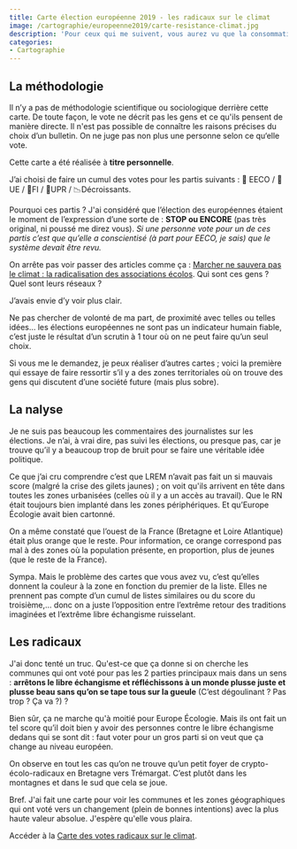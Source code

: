 ```yaml
---
title: Carte élection européenne 2019 - les radicaux sur le climat
image: /cartographie/europeenne2019/carte-resistance-climat.jpg
description: 'Pour ceux qui me suivent, vous aurez vu que la consommation d’énergie, la sobriété, le climat sont des sujets qui m’intéressent. J’étais en train de m’amuser à faire une carte des résultats des élections européennes 2019 pour des raisons personnelles ; et puis, je me suis dis : mets là en ligne, c’est ça le web, le partage.'
categories:
- Cartographie
---
```


## La méthodologie

Il n’y a pas de méthodologie scientifique ou sociologique derrière cette carte. De toute façon, le vote ne décrit pas les gens et ce qu'ils pensent de manière directe. Il n'est pas possible de connaître les raisons précises du choix d’un bulletin. On ne juge pas non plus une personne selon ce qu‘elle vote.

Cette carte a été réalisée à **titre personnelle**.

J’ai choisi de faire un cumul des votes pour les partis suivants : 🍏 EECO / 🥵UE / 🚩FI / 🌿UPR / 📉Décroissants.

Pourquoi ces partis ? J'ai considéré que l’élection des européennes étaient le moment de l’expression d’une sorte de : **STOP ou ENCORE** (pas très original, ni poussé me direz vous). *Si une personne vote pour un de ces partis c’est que qu’elle a conscientisé (à part pour EECO, je sais) que le système devait être revu.*

On arrête pas voir passer des articles comme ça : [Marcher ne sauvera pas le climat : la radicalisation des associations écolos](http://www.socialter.fr/fr/module/99999672/828/marcher_ne_sauvera_pas_le_climat__la_radicalisation_des_associations_colos_). Qui sont ces gens ? Quel sont leurs réseaux ?

J’avais envie d’y voir plus clair.

Ne pas chercher de volonté de ma part, de proximité avec telles ou telles idées… les élections européennes ne sont pas un indicateur humain fiable, c’est juste le résultat d’un scrutin à 1 tour où on ne peut faire qu’un seul choix. 

Si vous me le demandez, je peux réaliser d’autres cartes ; voici la première qui essaye de faire ressortir s’il y a des zones territoriales où on trouve des gens qui discutent d’une société future (mais plus sobre).

## La nalyse

Je ne suis pas beaucoup les commentaires des journalistes sur les élections. Je n’ai, à vrai dire, pas suivi les élections, ou presque pas, car je trouve qu’il y a beaucoup trop de bruit pour se faire une véritable idée politique.

Ce que j’ai cru comprendre c’est que LREM n’avait pas fait un si mauvais score (malgré la crise des gilets jaunes) ; on voit qu'ils arrivent en tête dans toutes les zones urbanisées (celles où il y a un accès au travail). Que le RN était toujours bien implanté dans les zones périphériques. Et qu’Europe Écologie avait bien cartonné.

On a même constaté que l’ouest de la France (Bretagne et Loire Atlantique) était plus orange que le reste. Pour information, ce orange correspond pas mal à des zones où la population présente, en proportion, plus de jeunes (que le reste de la France).

Sympa. Mais le problème des cartes que vous avez vu, c’est qu’elles donnent la couleur à la zone en fonction du premier de la liste. Elles ne prennent pas compte d’un cumul de listes similaires ou du score du troisième,… donc on a juste l’opposition entre l’extrême retour des traditions imaginées et l’extrême libre échangisme ruisselant.

## Les radicaux

J'ai donc tenté un truc. Qu'est-ce que ça donne si on cherche les communes qui ont voté pour pas les 2 parties principaux mais dans un sens : **arrêtons le libre échangisme et réfléchissons à un monde plusse juste et plusse beau sans qu’on se tape tous sur la gueule** (C’est dégoulinant ? Pas trop ? Ça va ?) ?

Bien sûr, ça ne marche qu'à moitié pour Europe Écologie. Mais ils ont fait un tel score qu’il doit bien y avoir des personnes contre le libre échangisme dedans qui se sont dit : faut voter pour un gros parti si on veut que ça change au niveau européen.

On observe en tout les cas qu’on ne trouve qu’un petit foyer de crypto-écolo-radicaux en Bretagne vers Trémargat. C’est plutôt dans les montagnes et dans le sud que cela se joue.

Bref. J'ai fait une carte pour voir les communes et les zones géographiques qui ont voté vers un changement (plein de bonnes intentions) avec la plus haute valeur absolue. J'espère qu'elle vous plaira.

Accéder à la <a href="/cartographie/europeenne2019/carte-resistance-climat.html" data-no-instant>Carte des votes radicaux sur le climat</a>.

